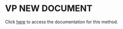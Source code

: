 <!---->
# VP NEW DOCUMENT

Click [here](https://developer.4d.com/docs/20/ViewPro/method-list#vp-new-document) to access the documentation for this method.

